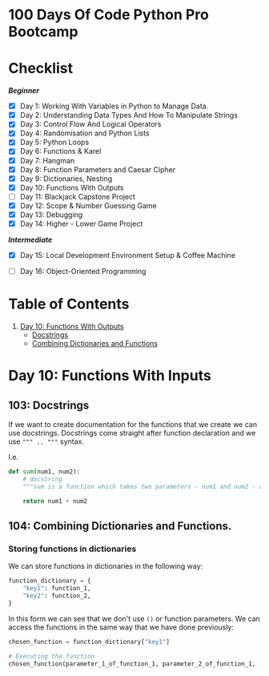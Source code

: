 # 100 Days Of Code Python Pro Bootcamp

# Checklist
***Beginner***
- [x] Day 1: Working With Variables in Python to Manage Data.
- [x] Day 2: Understanding Data Types And How To Manipulate Strings
- [x] Day 3: Control Flow And Logical Operators
- [x] Day 4: Randomisation and Python Lists
- [x] Day 5: Python Loops
- [x] Day 6: Functions & Karel
- [x] Day 7: Hangman
- [x] Day 8: Function Parameters and Caesar Cipher
- [x] Day 9: Dictionaries, Nesting
- [x] Day 10: Functions With Outputs
- [ ] Day 11: Blackjack Capstone Project
- [x] Day 12: Scope & Number Guessing Game
- [x] Day 13: Debugging
- [x] Day 14: Higher - Lower Game Project

***Intermediate***
- [x] Day 15: Local Development Environment Setup & Coffee Machine
- [ ] Day 16: Object-Oriented Programming



# Table of Contents

1. [Day 10: Functions With Outputs](#day-10-functions-with-inputs)
    - [Docstrings](#103-docstrings)
    - [Combining Dictionaries and Functions](#104-combining-dictionaries-and-functions)

# Day 10: Functions With Inputs

## 103: Docstrings
If we want to create documentation for the functions that we create we can use docstrings. 
Docstrings come straight after function declaration and we use `""" .. """` syntax.

I.e. 
```python
def sum(num1, num2):
    # docstring
    """sum is a function which takes two parameters - num1 and num2 - and returns the sum of both"""

    return num1 + num2
```

## 104: Combining Dictionaries and Functions.

### Storing functions in dictionaries
We can store functions in dictionaries in the following way:

```python
function_dictionary = {
    "key1": function_1,
    "key2": function_2,
}
```

In this form we can see that we don't use `()` or function parameters. We can access the functions in the same way that we have done previously:

```python
chosen_function = function_dictionary["key1"]

# Executing the function
chosen_function(parameter_1_of_function_1, parameter_2_of_function_1, ...)
```


